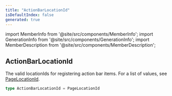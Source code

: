 ```yaml
---
title: "ActionBarLocationId"
isDefaultIndex: false
generated: true
---
```

<!-- This file was generated from the Vendure source. Do not modify. Instead, re-run the "docs:build" script -->
import MemberInfo from '@site/src/components/MemberInfo';
import GenerationInfo from '@site/src/components/GenerationInfo';
import MemberDescription from '@site/src/components/MemberDescription';


## ActionBarLocationId

<GenerationInfo sourceFile="packages/admin-ui/src/lib/core/src/common/component-registry-types.ts" sourceLine="107" packageName="@vendure/admin-ui" />

The valid locationIds for registering action bar items. For a list of
values, see <a href='/reference/admin-ui-api/action-bar/page-location-id#pagelocationid'>PageLocationId</a>.

```ts title="Signature"
type ActionBarLocationId = PageLocationId
```
